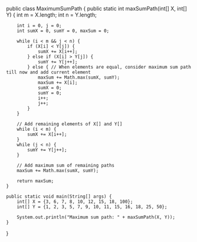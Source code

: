 public class MaximumSumPath {
    public static int maxSumPath(int[] X, int[] Y) {
        int m = X.length;
        int n = Y.length;

        int i = 0, j = 0;
        int sumX = 0, sumY = 0, maxSum = 0;

        while (i < m && j < n) {
            if (X[i] < Y[j]) {
                sumX += X[i++];
            } else if (X[i] > Y[j]) {
                sumY += Y[j++];
            } else { // When elements are equal, consider maximum sum path till now and add current element
                maxSum += Math.max(sumX, sumY);
                maxSum += X[i];
                sumX = 0;
                sumY = 0;
                i++;
                j++;
            }
        }

        // Add remaining elements of X[] and Y[]
        while (i < m) {
            sumX += X[i++];
        }
        while (j < n) {
            sumY += Y[j++];
        }

        // Add maximum sum of remaining paths
        maxSum += Math.max(sumX, sumY);

        return maxSum;
    }

    public static void main(String[] args) {
        int[] X = {3, 6, 7, 8, 10, 12, 15, 18, 100};
        int[] Y = {1, 2, 3, 5, 7, 9, 10, 11, 15, 16, 18, 25, 50};

        System.out.println("Maximum sum path: " + maxSumPath(X, Y));
    }
}
